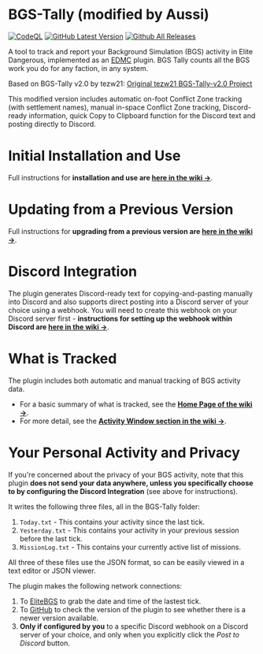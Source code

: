 # BGS-Tally (modified by Aussi)

[![CodeQL](https://github.com/aussig/BGS-Tally/actions/workflows/codeql-analysis.yml/badge.svg)](https://github.com/aussig/BGS-Tally/actions/workflows/codeql-analysis.yml)
[![GitHub Latest Version](https://img.shields.io/github/v/release/aussig/BGS-Tally)](https://github.com/aussig/BGS-Tally/releases/latest)
[![Github All Releases](https://img.shields.io/github/downloads/aussig/BGS-Tally/total.svg)]()

A tool to track and report your Background Simulation (BGS) activity in Elite Dangerous, implemented as an [EDMC](https://github.com/EDCD/EDMarketConnector) plugin. BGS Tally counts all the BGS work you do for any faction, in any system.

Based on BGS-Tally v2.0 by tezw21: [Original tezw21 BGS-Tally-v2.0 Project](https://github.com/tezw21/BGS-Tally-v2.0)

This modified version includes automatic on-foot Conflict Zone tracking (with settlement names), manual in-space Conflict Zone tracking, Discord-ready information, quick Copy to Clipboard function for the Discord text and posting directly to Discord.


# Initial Installation and Use

Full instructions for **installation and use are [here in the wiki &rarr;](https://github.com/aussig/BGS-Tally/wiki)**.


# Updating from a Previous Version

Full instructions for **upgrading from a previous version are [here in the wiki &rarr;](https://github.com/aussig/BGS-Tally/wiki/Upgrade)**.


# Discord Integration

The plugin generates Discord-ready text for copying-and-pasting manually into Discord and also supports direct posting into a Discord server of your choice using a webhook. You will need to create this webhook on your Discord server first - **instructions for setting up the webhook within Discord are [here in the wiki &rarr;](https://github.com/aussig/BGS-Tally/wiki/Discord-Server-Setup)**.


# What is Tracked

The plugin includes both automatic and manual tracking of BGS activity data.

* For a basic summary of what is tracked, see the **[Home Page of the wiki &rarr;](https://github.com/aussig/BGS-Tally/wiki#it-tracks-bgs-activity)**.
* For more detail, see the **[Activity Window section in the wiki &rarr;](https://github.com/aussig/BGS-Tally/wiki/Use#activity-window)**.


# Your Personal Activity and Privacy

If you're concerned about the privacy of your BGS activity, note that this plugin **does not send your data anywhere, unless you specifically choose to by configuring the Discord Integration** (see above for instructions).

It writes the following three files, all in the BGS-Tally folder:

1. `Today.txt` - This contains your activity since the last tick.
2. `Yesterday.txt` - This contains your activity in your previous session before the last tick.
3. `MissionLog.txt` - This contains your currently active list of missions.

All three of these files use the JSON format, so can be easily viewed in a text editor or JSON viewer.

The plugin makes the following network connections:

1. To [EliteBGS](https://elitebgs.app/api/ebgs/v5/ticks) to grab the date and time of the lastest tick.
2. To [GitHub](https://api.github.com/repos/aussig/BGS-Tally/releases/latest) to check the version of the plugin to see whether there is a newer version available.
3. **Only if configured by you** to a specific Discord webhook on a Discord server of your choice, and only when you explicitly click the _Post to Discord_ button.
